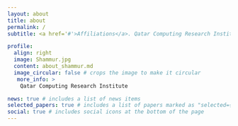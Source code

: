 ```yaml
---
layout: about
title: about
permalink: /
subtitle: <a href='#'>Affiliations</a>. Qatar Computing Research Institute

profile:
  align: right
  image: Shammur.jpg
  content: about_shammur.md
  image_circular: false # crops the image to make it circular
   more_info: >
    Qatar Computing Research Institute

news: true # includes a list of news items
selected_papers: true # includes a list of papers marked as "selected={true}"
social: true # includes social icons at the bottom of the page
---
```







